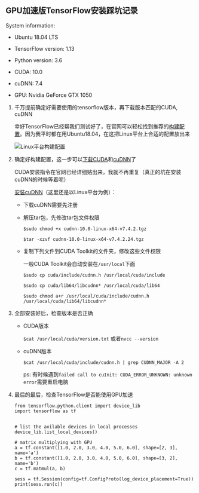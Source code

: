 ## GPU加速版TensorFlow安装踩坑记录

System information:

- Ubuntu 18.04 LTS

- TensorFlow version: 1.13

- Python version: 3.6

- CUDA: 10.0

- cuDNN: 7.4

- GPU: Nvidia GeForce GTX 1050

  

1. 千万提前确定好需要使用的tensorflow版本，再下载版本匹配的CUDA, cuDNN

   幸好TensorFlow已经帮我们测试好了，在官网可以轻松找到推荐的[构建配置](<https://www.tensorflow.org/install/source#tested_build_configurations>)。因为我平时都在用Ubuntu18.04，在这把Linux平台上合适的配置放出来

   ![Linux平台构建配置](/media/yossarian42/blog/images/TensorFlow-linux-构建配置.png)

2. 确定好构建配置，这一步可以[下载CUDA](<https://developer.nvidia.com/cuda-toolkit-archive>)和[cuDNN](<https://developer.nvidia.com/rdp/cudnn-archive>)了

   CUDA安装指令在官网已经详细贴出来，我就不再重复（真正的坑在安装cuDNN的时候等着呢）

   [安装cuDNN](<https://docs.nvidia.com/deeplearning/sdk/cudnn-install/index.html#installlinux>)（这里还是以Linux平台为例）：

   - 下载cuDNN需要先注册

   - 解压tar包，先修改tar包文件权限

     `$sudo chmod +x cudnn-10.0-linux-x64-v7.4.2.tgz`

     `$tar -xzvf cudnn-10.0-linux-x64-v7.4.2.24.tgz`

   - 复制下列文件到CUDA Toolkit的文件夹，修改这些文件权限

     一般CUDA Toolkit会自动安装在`/usr/local`下面

     `$sudo cp cuda/include/cudnn.h /usr/local/cuda/include`

     `$sudo cp cuda/lib64/libcudnn* /usr/local/cuda/lib64`

     `$sudo chmod a+r /usr/local/cuda/include/cudnn.h /usr/local/cuda/lib64/libcudnn*`

3. 全部安装好后，检查版本是否正确

   - CUDA版本

     `$cat /usr/local/cuda/version.txt` 或者`nvcc --version`

   - cuDNN版本

     `$cat /usr/local/cuda/include/cudnn.h | grep CUDNN_MAJOR -A 2`

     ps: 有时候遇到`failed call to cuInit: CUDA_ERROR_UNKNOWN: unknown error`需要重启电脑

4. 最后的最后，检查TensorFlow是否能使用GPU加速

   ```python3
   from tensorflow.python.client import device_lib
   import tensorflow as tf
   
   
   # list the avilable devices in local processes
   device_lib.list_local_devices()
   
   # matrix multiplying with GPU
   a = tf.constant([1.0, 2.0, 3.0, 4.0, 5.0, 6.0], shape=[2, 3], name='a')
   b = tf.constant([1.0, 2.0, 3.0, 4.0, 5.0, 6.0], shape=[3, 2], name='b')
   c = tf.matmul(a, b)
   
   sess = tf.Session(config=tf.ConfigProto(log_device_placement=True))
   print(sess.run(c))
   ```

   